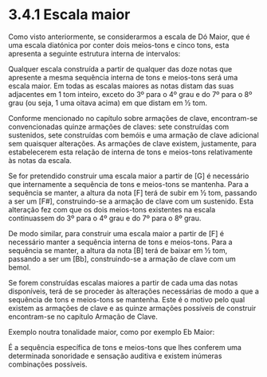 # 3.4.1 Escala maior

Como visto anteriormente, se considerarmos a escala de Dó Maior, que é uma escala diatónica por conter dois meios-tons e cinco tons, esta apresenta a seguinte estrutura interna de intervalos:

Qualquer escala construída a partir de qualquer das doze notas que apresente a mesma sequência interna de tons e meios-tons será uma escala maior. Em todas as escalas maiores as notas distam das suas adjacentes em 1 tom inteiro, exceto do 3º para o 4º grau e do 7º para o 8º grau (ou seja, 1 uma oitava acima) em que distam em ½ tom.

Conforme mencionado no capítulo sobre armações de clave, encontram-se convencionadas quinze armações de claves: sete construídas com sustenidos, sete construídas com bemóis e uma armação de clave adicional sem quaisquer alterações. As armações de clave existem, justamente, para estabelecerem esta relação de interna de tons e meios-tons relativamente às notas da escala.

Se for pretendido construir uma escala maior a partir de \[G] é necessário que internamente a sequência de tons e meios-tons se mantenha. Para a sequência se manter, a altura da nota \[F] terá de subir em ½ tom, passando a ser um \[F#], construindo-se a armação de clave com um sustenido. Esta alteração fez com que os dois meios-tons existentes na escala continuassem do 3º para o 4º grau e do 7º para o 8º grau.

De modo similar, para construir uma escala maior a partir de \[F] é necessário manter a sequência interna de tons e meios-tons. Para a sequência se manter, a altura da nota \[B] terá de baixar em ½ tom, passando a ser um \[Bb], construindo-se a armação de clave com um bemol.

Se forem construídas escalas maiores a partir de cada uma das notas disponíveis, terá de se proceder às alterações necessárias de modo a que a sequência de tons e meios-tons se mantenha. Este é o motivo pelo qual existem as armações de clave e as quinze armações possíveis de construir encontram-se no capítulo Armação de Clave.

Exemplo noutra tonalidade maior, como por exemplo Eb Maior:

É a sequência específica de tons e meios-tons que lhes conferem uma determinada sonoridade e sensação auditiva e existem inúmeras combinações possíveis.
